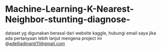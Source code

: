 # Machine-Learning-K-Nearest-Neighbor-stunting-diagnose-
dataset yg digunakan berasal dari website kaggle, hubungi email saya jika ada pertanyaan lebih lanjut mengena project ini @adelliadinanti11@gmail.com
